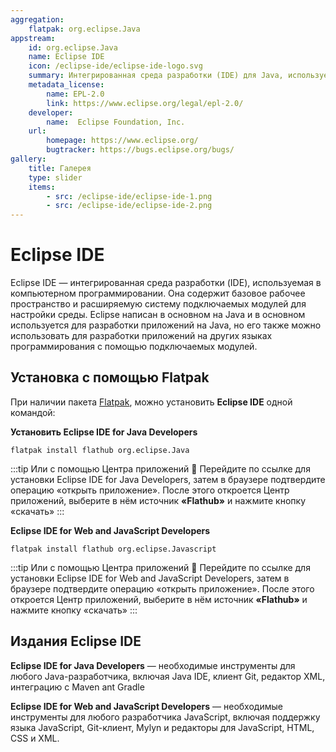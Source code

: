 ```yaml
---
aggregation: 
    flatpak: org.eclipse.Java
appstream:
    id: org.eclipse.Java
    name: Eclipse IDE
    icon: /eclipse-ide/eclipse-ide-logo.svg
    summary: Интегрированная среда разработки (IDE) для Java, используемая в компьютерном программировании.
    metadata_license: 
        name: EPL-2.0
        link: https://www.eclipse.org/legal/epl-2.0/
    developer: 
        name:  Eclipse Foundation, Inc. 
    url: 
        homepage: https://www.eclipse.org/
        bugtracker: https://bugs.eclipse.org/bugs/
gallery: 
    title: Галерея
    type: slider
    items: 
        - src: /eclipse-ide/eclipse-ide-1.png
        - src: /eclipse-ide/eclipse-ide-2.png
---
```




# Eclipse IDE

Eclipse IDE — интегрированная среда разработки (IDE), используемая в компьютерном программировании. Она содержит базовое рабочее пространство и расширяемую систему подключаемых модулей для настройки среды. Eclipse написан в основном на Java и в основном используется для разработки приложений на Java, но его также можно использовать для разработки приложений на других языках программирования с помощью подключаемых модулей.

<AGWGallery />

## Установка c помощью Flatpak

При наличии пакета [Flatpak](/flatpak), можно установить **Eclipse IDE** одной командой:

**Установить Eclipse IDE for Java Developers**

```shell
flatpak install flathub org.eclipse.Java
```

:::tip Или с помощью Центра приложений :thinking:
Перейдите по ссылке для <a :href="'appstream://org.eclipse.Java'">установки Eclipse IDE for Java Developers</a>, затем в браузере подтвердите операцию «открыть приложение». После этого откроется Центр приложений, выберите в нём источник **«Flathub»** и нажмите кнопку «скачать»
:::

**Eclipse IDE for Web and JavaScript Developers**

```shell
flatpak install flathub org.eclipse.Javascript
```

:::tip Или с помощью Центра приложений :thinking:
Перейдите по ссылке для <a :href="'appstream://org.eclipse.Javascript'">установки Eclipse IDE for Web and JavaScript Developers</a>, затем в браузере подтвердите операцию «открыть приложение». После этого откроется Центр приложений, выберите в нём источник **«Flathub»** и нажмите кнопку «скачать»
::: 

## Издания Eclipse IDE

**Eclipse IDE for Java Developers** — необходимые инструменты для любого Java-разработчика, включая Java IDE, клиент Git, редактор XML, интеграцию с Maven ant Gradle

**Eclipse IDE for Web and JavaScript Developers** — необходимые инструменты для любого разработчика JavaScript, включая поддержку языка JavaScript, Git-клиент, Mylyn и редакторы для JavaScript, HTML, CSS и XML.